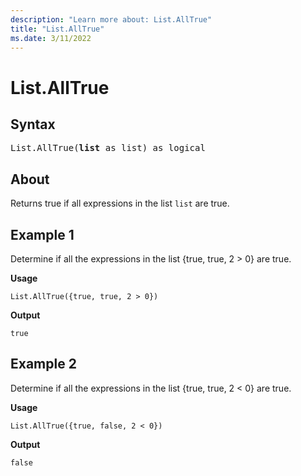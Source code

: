 ```yaml
---
description: "Learn more about: List.AllTrue"
title: "List.AllTrue"
ms.date: 3/11/2022
---
```

# List.AllTrue

## Syntax

<pre>
List.AllTrue(<b>list</b> as list) as logical
</pre>
  
## About

Returns true if all expressions in the list `list` are true.

## Example 1

Determine if all the expressions in the list {true, true, 2 > 0} are true.

**Usage**

```powerquery-m
List.AllTrue({true, true, 2 > 0})
```

**Output**

`true`

## Example 2

Determine if all the expressions in the list {true, true, 2 < 0} are true.

**Usage**

```powerquery-m
List.AllTrue({true, false, 2 < 0})
```

**Output**

`false`

